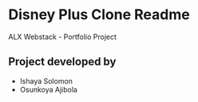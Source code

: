 # Disney Plus Clone Readme

ALX Webstack - Portfolio Project

## Project developed by

- Ishaya Solomon
- Osunkoya Ajibola
